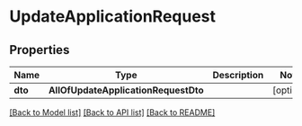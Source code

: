 # UpdateApplicationRequest

## Properties
Name | Type | Description | Notes
------------ | ------------- | ------------- | -------------
**dto** | **AllOfUpdateApplicationRequestDto** |  | [optional] 

[[Back to Model list]](../README.md#documentation-for-models) [[Back to API list]](../README.md#documentation-for-api-endpoints) [[Back to README]](../README.md)

